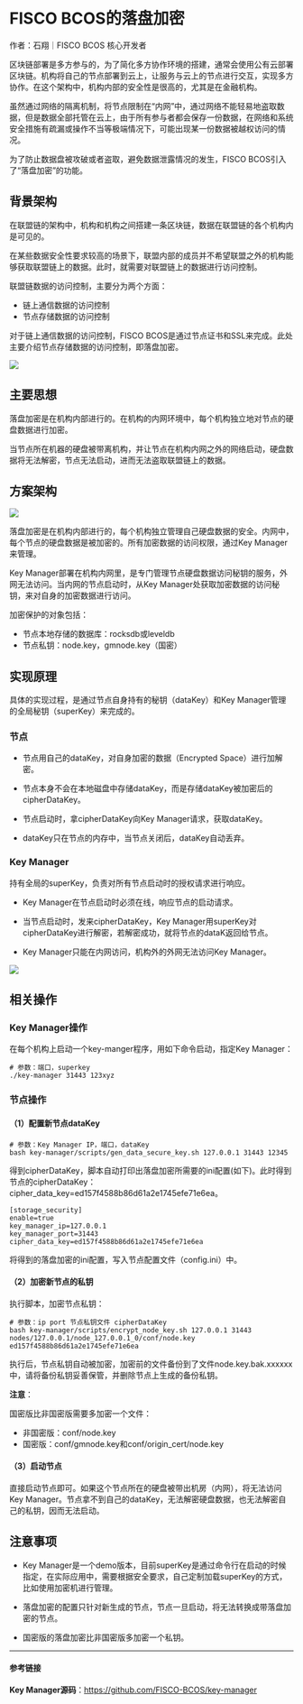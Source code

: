 # FISCO BCOS的落盘加密

作者：石翔｜FISCO BCOS 核心开发者

区块链部署是多方参与的，为了简化多方协作环境的搭建，通常会使用公有云部署区块链。机构将自己的节点部署到云上，让服务与云上的节点进行交互，实现多方协作。在这个架构中，机构内部的安全性是很高的，尤其是在金融机构。

虽然通过网络的隔离机制，将节点限制在“内网”中，通过网络不能轻易地盗取数据，但是数据全部托管在云上，由于所有参与者都会保存一份数据，在网络和系统安全措施有疏漏或操作不当等极端情况下，可能出现某一份数据被越权访问的情况。

为了防止数据盘被攻破或者盗取，避免数据泄露情况的发生，FISCO BCOS引入了“落盘加密”的功能。

## 背景架构

在联盟链的架构中，机构和机构之间搭建一条区块链，数据在联盟链的各个机构内是可见的。

在某些数据安全性要求较高的场景下，联盟内部的成员并不希望联盟之外的机构能够获取联盟链上的数据。此时，就需要对联盟链上的数据进行访问控制。

联盟链数据的访问控制，主要分为两个方面：

- 链上通信数据的访问控制
- 节点存储数据的访问控制

对于链上通信数据的访问控制，FISCO BCOS是通过节点证书和SSL来完成。此处主要介绍节点存储数据的访问控制，即落盘加密。

![](../../../../images/articles/3701/IMG_4939.PNG)

## 主要思想

落盘加密是在机构内部进行的。在机构的内网环境中，每个机构独立地对节点的硬盘数据进行加密。

当节点所在机器的硬盘被带离机构，并让节点在机构内网之外的网络启动，硬盘数据将无法解密，节点无法启动，进而无法盗取联盟链上的数据。

## 方案架构

![](../../../../images/articles/3701/IMG_4940.PNG)

落盘加密是在机构内部进行的，每个机构独立管理自己硬盘数据的安全。内网中，每个节点的硬盘数据是被加密的。所有加密数据的访问权限，通过Key Manager来管理。

Key Manager部署在机构内网里，是专门管理节点硬盘数据访问秘钥的服务，外网无法访问。当内网的节点启动时，从Key Manager处获取加密数据的访问秘钥，来对自身的加密数据进行访问。

加密保护的对象包括：

- 节点本地存储的数据库：rocksdb或leveldb
- 节点私钥：node.key，gmnode.key（国密）

## 实现原理

具体的实现过程，是通过节点自身持有的秘钥（dataKey）和Key Manager管理的全局秘钥（superKey）来完成的。

### 节点

- 节点用自己的dataKey，对自身加密的数据（Encrypted Space）进行加解密。

- 节点本身不会在本地磁盘中存储dataKey，而是存储dataKey被加密后的cipherDataKey。

- 节点启动时，拿cipherDataKey向Key Manager请求，获取dataKey。

- dataKey只在节点的内存中，当节点关闭后，dataKey自动丢弃。

### Key Manager

持有全局的superKey，负责对所有节点启动时的授权请求进行响应。

- Key Manager在节点启动时必须在线，响应节点的启动请求。

- 当节点启动时，发来cipherDataKey，Key Manager用superKey对cipherDataKey进行解密，若解密成功，就将节点的dataK返回给节点。

- Key Manager只能在内网访问，机构外的外网无法访问Key Manager。

![](../../../../images/articles/3701/IMG_4941.PNG)

## 相关操作

### Key Manager操作

在每个机构上启动一个key-manger程序，用如下命令启动，指定Key Manager：

```
# 参数：端口，superkey
./key-manager 31443 123xyz
```

### 节点操作

#### （1）配置新节点dataKey

```
# 参数：Key Manager IP，端口，dataKey
bash key-manager/scripts/gen_data_secure_key.sh 127.0.0.1 31443 12345
```

得到cipherDataKey，脚本自动打印出落盘加密所需要的ini配置(如下)。此时得到节点的cipherDataKey：cipher_data_key=ed157f4588b86d61a2e1745efe71e6ea。

```
[storage_security]
enable=true
key_manager_ip=127.0.0.1
key_manager_port=31443
cipher_data_key=ed157f4588b86d61a2e1745efe71e6ea
```

将得到的落盘加密的ini配置，写入节点配置文件（config.ini）中。

#### （2）加密新节点的私钥

执行脚本，加密节点私钥：

```
# 参数：ip port 节点私钥文件 cipherDataKey
bash key-manager/scripts/encrypt_node_key.sh 127.0.0.1 31443 
nodes/127.0.0.1/node_127.0.0.1_0/conf/node.key 
ed157f4588b86d61a2e1745efe71e6ea
```

执行后，节点私钥自动被加密，加密前的文件备份到了文件node.key.bak.xxxxxx中，请将备份私钥妥善保管，并删除节点上生成的备份私钥。

**注意**：

国密版比非国密版需要多加密一个文件：

- 非国密版：conf/node.key
- 国密版：conf/gmnode.key和conf/origin_cert/node.key

#### （3）启动节点

直接启动节点即可。如果这个节点所在的硬盘被带出机房（内网），将无法访问Key Manager。节点拿不到自己的dataKey，无法解密硬盘数据，也无法解密自己的私钥，因而无法启动。

## 注意事项

- Key Manager是一个demo版本，目前superKey是通过命令行在启动的时候指定，在实际应用中，需要根据安全要求，自己定制加载superKey的方式，比如使用加密机进行管理。
- 落盘加密的配置只针对新生成的节点，节点一旦启动，将无法转换成带落盘加密的节点。

- 国密版的落盘加密比非国密版多加密一个私钥。

------

#### 参考链接

**Key Manager源码**：https://github.com/FISCO-BCOS/key-manager